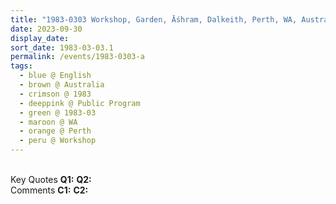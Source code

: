 ```yaml
---
title: "1983-0303 Workshop, Garden, Āśhram, Dalkeith, Perth, WA, Australia"
date: 2023-09-30
display_date: 
sort_date: 1983-03-03.1
permalink: /events/1983-0303-a
tags:
  - blue @ English
  - brown @ Australia
  - crimson @ 1983
  - deeppink @ Public Program
  - green @ 1983-03
  - maroon @ WA
  - orange @ Perth
  - peru @ Workshop
---
```


<br>

<wave-list>
  <list-title color="DarkSeaGreen" width="55">Key Quotes</list-title>
  <list-item color="BlanchedAlmond" width="280"><b>Q1:</b> <i></i></list-item>
  <list-item color="Lavender" width="280"><b>Q2:</b> <i></i></list-item>
</wave-list>

<br>

<wave-list>
  <list-title color="DarkSeaGreen" width="55">Comments</list-title>
  <list-item color="BlanchedAlmond" width="280"><b>C1:</b> <i></i></list-item>
  <list-item color="Lavender" width="280"><b>C2:</b> <i></i></list-item>
</wave-list>